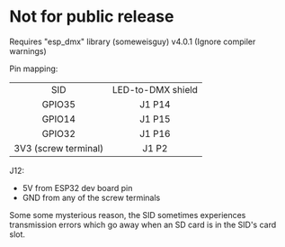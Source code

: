 
# **Not for public release**

Requires "esp_dmx" library (someweisguy) v4.0.1
(Ignore compiler warnings)

Pin mapping:
<table>
    <tr>
     <td align="center">SID</td><td align="center">LED-to-DMX shield</td>
    </tr>
    <tr>
     <td align="center">GPIO35</a></td>
     <td align="center">J1 P14</td>
    </tr>
    <tr>
     <td align="center">GPIO14</td>
     <td align="center">J1 P15</td>
    </tr>
    <tr>
     <td align="center">GPIO32</td>
     <td align="center">J1 P16</td>
    </tr>
  <tr>
     <td align="center">3V3 (screw terminal)</td>
     <td align="center">J1 P2</td>
    </tr>
 </table>
 
  J12: 
  - 5V from ESP32 dev board pin 
  - GND from any of the screw terminals


Some some mysterious reason, the SID sometimes experiences transmission errors which go away when an SD card is in the SID's card slot.
